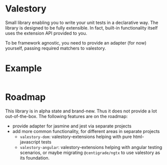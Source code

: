 # Valestory

Small library enabling you to write your unit tests in a declarative way. The library is designed to be fully extensible. In fact, built-in functionality itself uses the extension API provided to you.

To be framework agnostic, you need to provide an adapter (for now) yourself, passing required matchers to valestory.

# Example

```ts

```

# Roadmap

This library is in alpha state and brand-new. Thus it does not provide a lot out-of-the-box. The following features are on the roadmap:

- provide adapter for jasmine and jest via separate projects
- add more common functionality, for different areas in separate projects
  - `valestory-dom`: valestory-extensions helping with pure html-javascript tests
  - `valestory-angular`: valestory-extensions helping with angular testing scenarios, or maybe migrating `@centigrade/ngtx` to use valestory as its foundation.
